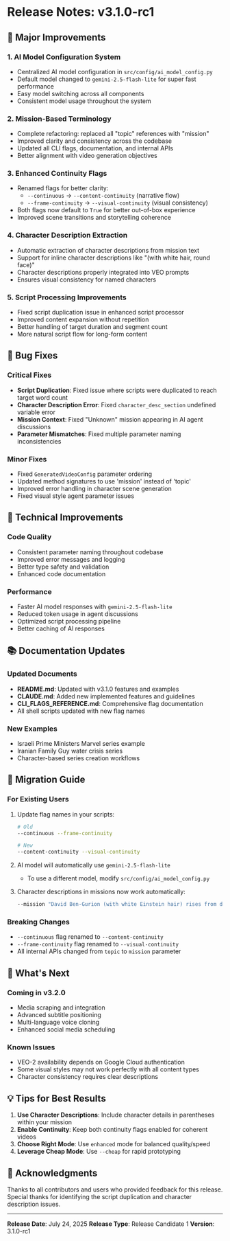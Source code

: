 # Release Notes: v3.1.0-rc1

## 🎉 Major Improvements

### 1. **AI Model Configuration System**
- Centralized AI model configuration in `src/config/ai_model_config.py`
- Default model changed to `gemini-2.5-flash-lite` for super fast performance
- Easy model switching across all components
- Consistent model usage throughout the system

### 2. **Mission-Based Terminology**
- Complete refactoring: replaced all "topic" references with "mission"
- Improved clarity and consistency across the codebase
- Updated all CLI flags, documentation, and internal APIs
- Better alignment with video generation objectives

### 3. **Enhanced Continuity Flags**
- Renamed flags for better clarity:
  - `--continuous` → `--content-continuity` (narrative flow)
  - `--frame-continuity` → `--visual-continuity` (visual consistency)
- Both flags now default to `True` for better out-of-box experience
- Improved scene transitions and storytelling coherence

### 4. **Character Description Extraction**
- Automatic extraction of character descriptions from mission text
- Support for inline character descriptions like "(with white hair, round face)"
- Character descriptions properly integrated into VEO prompts
- Ensures visual consistency for named characters

### 5. **Script Processing Improvements**
- Fixed script duplication issue in enhanced script processor
- Improved content expansion without repetition
- Better handling of target duration and segment count
- More natural script flow for long-form content

## 🐛 Bug Fixes

### Critical Fixes
- **Script Duplication**: Fixed issue where scripts were duplicated to reach target word count
- **Character Description Error**: Fixed `character_desc_section` undefined variable error
- **Mission Context**: Fixed "Unknown" mission appearing in AI agent discussions
- **Parameter Mismatches**: Fixed multiple parameter naming inconsistencies

### Minor Fixes
- Fixed `GeneratedVideoConfig` parameter ordering
- Updated method signatures to use 'mission' instead of 'topic'
- Improved error handling in character scene generation
- Fixed visual style agent parameter issues

## 🔧 Technical Improvements

### Code Quality
- Consistent parameter naming throughout codebase
- Improved error messages and logging
- Better type safety and validation
- Enhanced code documentation

### Performance
- Faster AI model responses with `gemini-2.5-flash-lite`
- Reduced token usage in agent discussions
- Optimized script processing pipeline
- Better caching of AI responses

## 📚 Documentation Updates

### Updated Documents
- **README.md**: Updated with v3.1.0 features and examples
- **CLAUDE.md**: Added new implemented features and guidelines
- **CLI_FLAGS_REFERENCE.md**: Comprehensive flag documentation
- All shell scripts updated with new flag names

### New Examples
- Israeli Prime Ministers Marvel series example
- Iranian Family Guy water crisis series
- Character-based series creation workflows

## 🚀 Migration Guide

### For Existing Users
1. Update flag names in your scripts:
   ```bash
   # Old
   --continuous --frame-continuity
   
   # New
   --content-continuity --visual-continuity
   ```

2. AI model will automatically use `gemini-2.5-flash-lite`
   - To use a different model, modify `src/config/ai_model_config.py`

3. Character descriptions in missions now work automatically:
   ```bash
   --mission "David Ben-Gurion (with white Einstein hair) rises from desert"
   ```

### Breaking Changes
- `--continuous` flag renamed to `--content-continuity`
- `--frame-continuity` flag renamed to `--visual-continuity`
- All internal APIs changed from `topic` to `mission` parameter

## 🎯 What's Next

### Coming in v3.2.0
- Media scraping and integration
- Advanced subtitle positioning
- Multi-language voice cloning
- Enhanced social media scheduling

### Known Issues
- VEO-2 availability depends on Google Cloud authentication
- Some visual styles may not work perfectly with all content types
- Character consistency requires clear descriptions

## 💡 Tips for Best Results

1. **Use Character Descriptions**: Include character details in parentheses within your mission
2. **Enable Continuity**: Keep both continuity flags enabled for coherent videos
3. **Choose Right Mode**: Use `enhanced` mode for balanced quality/speed
4. **Leverage Cheap Mode**: Use `--cheap` for rapid prototyping

## 🙏 Acknowledgments

Thanks to all contributors and users who provided feedback for this release. Special thanks for identifying the script duplication and character description issues.

---

**Release Date**: July 24, 2025
**Release Type**: Release Candidate 1
**Version**: 3.1.0-rc1